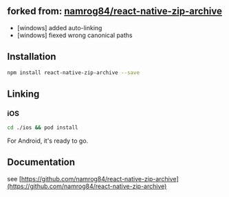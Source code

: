 ## forked from: [namrog84/react-native-zip-archive](https://github.com/namrog84/react-native-zip-archive)

- [windows] added auto-linking
- [windows] fiexed wrong canonical paths

## Installation

```bash
npm install react-native-zip-archive --save
```

## Linking

### iOS

```bash
cd ./ios && pod install
```

For Android, it's ready to go.

## Documentation

see [https://github.com/namrog84/react-native-zip-archive](https://github.com/namrog84/react-native-zip-archive)
